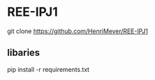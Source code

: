 # REE-IPJ1
git clone https://github.com/HenriMeyer/REE-IPJ1
## libaries
pip install -r requirements.txt
